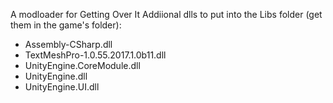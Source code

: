 A modloader for Getting Over It
Addiional dlls to put into the Libs folder (get them in the game's folder):
- Assembly-CSharp.dll
- TextMeshPro-1.0.55.2017.1.0b11.dll
- UnityEngine.CoreModule.dll
- UnityEngine.dll
- UnityEngine.UI.dll
